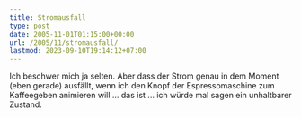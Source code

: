 ```yaml
---
title: Stromausfall
type: post
date: 2005-11-01T01:15:00+00:00
url: /2005/11/stromausfall/
lastmod: 2023-09-10T19:14:12+07:00
---
```

Ich beschwer mich ja selten. Aber dass der Strom genau in dem Moment (eben gerade) ausfällt, wenn ich den Knopf der Espressomaschine zum Kaffeegeben animieren will ... das ist ... ich würde mal sagen ein unhaltbarer Zustand.
